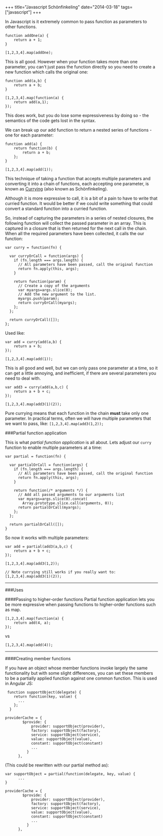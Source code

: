 +++
title="Javascript Schönfinkeling"
date="2014-03-18"
tags=["javascript"]
+++

In Javascript is it extremely common to pass function as parameters to other functions.

```language-javascript
function addOne(a) {
	return a + 1;
}

[1,2,3,4].map(addOne);
```
This is all good. However when your function takes more than one parameter, you can't just pass the function directly so you need to create a new function which calls the original one:

```language-javascript
function add(a,b) {
	return a + b;
}

[1,2,3,4].map(function(a) {
	return add(a,1);
});
```


This does work, but you do lose some expressiveness by doing so - the semantics of the code gets lost in the syntax.

We can break up our add function to return a nested series of functions - one for each parameter:

```language-javascript
function add(a) {
	return function(b) {
		return a + b;
    };
}

[1,2,3,4].map(add(1));
```

This technique of taking a function that accepts multiple parameters and converting it into a chain of functions, each accepting one parameter, is known as [Currying](https://en.wikipedia.org/wiki/Currying) (also known as Schönfinkeling).

Although it is more expressive to call, it is a bit of a pain to have to write that curried function. It would be better if we could write something that could convert a standard function into a curried function.

So, instead of capturing the parameters in a series of nested closures, the following function will collect the passed parameter in an array. This is captured in a closure that is then returned for the next call in the chain. When all the required parameters have been collected, it calls the our function:

```language-javascript
var curry = function(fn) {

  var curryOrCall = function(args) {
    if (fn.length === args.length) {
      // All parameters have been passed, call the original function
      return fn.apply(this, args);
    }
    
    return function(param) {
      // Create a copy of the arguments
      var myargs=args.slice(0); 
      // Add the new argument to the list.
      myargs.push(param); 
      return curryOrCall(myargs);
    };
  };
  
  return curryOrCall([]); 
};
```

Used like:

```language-javascript
var add = curry(add(a,b) {
	return a + b;
});

[1,2,3,4].map(add(1));
```

This is all good and well, but we can only pass one parameter at a time, so it can get a little annoying, and inefficient, if there are several parameters you need to deal with. 


```language-javascript
var add3 = curry(add(a,b,c) {
	return a + b + c;
});

[1,2,3,4].map(add3(1)(2));
```

Pure currying means that each function in the chain **must** take only one parameter. In practical terms, often we will have multiple parameters that we want to pass, like: `[1,2,3,4].map(add3(1,2));`

###Partial function application

This is what *partial function application* is all about. Lets adjust our `curry` function to enable multiple parameters at a time:

```language-javascript
var partial = function(fn) {

  var partialOrCall = function(args) {
    if (fn.length === args.length) {
      // All parameters have been passed, call the original function
      return fn.apply(this, args);
    }

    return function(/* arguments */) {
      // Add all passed arguments to our arguments list
      var myargs=args.slice(0).concat(
      	Array.prototype.slice.call(arguments, 0));
      return partialOrCall(myargs);
    };
  };

  return partialOrCall([]);
}
```

So now it works with multiple parameters:


```language-javascript
var add = partial(add3(a,b,c) {
	return a + b + c;
});

[1,2,3,4].map(add3(1,2));

// Note currying still works if you really want to:
[1,2,3,4].map(add3(1)(2));

```
---
###Uses

####Passing to higher-order functions
Partial function application lets you be more expressive when passing functions to higher-order functions such as map.

```language-javascript
[1,2,3,4].map(function(a) {
	return add(4, a);
});
```

vs 

```language-javascript
[1,2,3,4].map(add(4));
```

---

####Creating member functions

If you have an object whose member functions invoke largely the same functionality but with some slight differences, you can set these members to be a partially applied function against one common function. This  is used in Angular JS:

```language-javascript
 function supportObject(delegate) {
    return function(key, value) {
      ...
    };
  }

providerCache = {
        $provide: {
            provider: supportObject(provider),
            factory: supportObject(factory),
            service: supportObject(service),
            value: supportObject(value),
            constant: supportObject(constant)
            ...
          }
      },
```

(This could be rewritten with our partial method as):

```language-javascript
var supportObject = partial(function(delegate, key, value) {
      ...
}

providerCache = {
        $provide: {
            provider: supportObject(provider),
            factory: supportObject(factory),
            service: supportObject(service),
            value: supportObject(value),
            constant: supportObject(constant)
            ...
          }
      },
```
